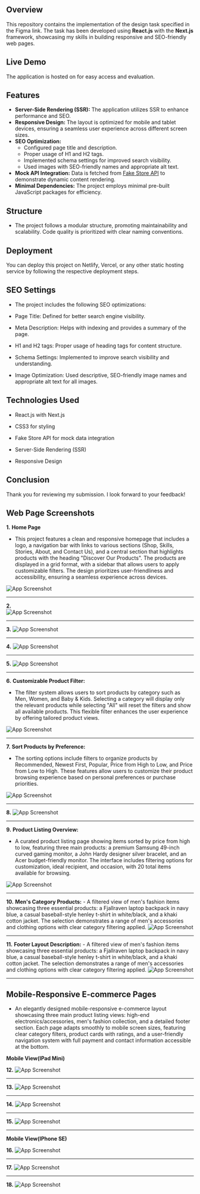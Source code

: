 
## Overview
This repository contains the implementation of the design task specified in the Figma link. The task has been developed using **React.js** with the **Next.js** framework, showcasing my skills in building responsive and SEO-friendly web pages.

## Live Demo
The application is hosted on []() for easy access and evaluation.

## Features
- **Server-Side Rendering (SSR):** The application utilizes SSR to enhance performance and SEO.
- **Responsive Design:** The layout is optimized for mobile and tablet devices, ensuring a seamless user experience across different screen sizes.
- **SEO Optimization:** 
  - Configured page title and description.
  - Proper usage of H1 and H2 tags.
  - Implemented schema settings for improved search visibility.
  - Used images with SEO-friendly names and appropriate alt text.
- **Mock API Integration:** Data is fetched from [Fake Store API](https://fakestoreapi.com/) to demonstrate dynamic content rendering.
- **Minimal Dependencies:** The project employs minimal pre-built JavaScript packages for efficiency.

## Structure
- The project follows a modular structure, promoting maintainability and scalability. Code quality is prioritized with clear naming conventions.

## Deployment
You can deploy this project on Netlify, Vercel, or any other static hosting service by following the respective deployment steps.

## SEO Settings
- The project includes the following SEO optimizations:

- Page Title: Defined for better search engine visibility.

- Meta Description: Helps with indexing and provides a summary of the page.

- H1 and H2 tags: Proper usage of heading tags for content structure.

- Schema Settings: Implemented to improve search visibility and understanding.

- Image Optimization: Used descriptive, SEO-friendly image names and appropriate alt text for all images.


## Technologies Used
- React.js with Next.js

- CSS3 for styling

- Fake Store API for mock data integration

- Server-Side Rendering (SSR)

- Responsive Design

## Conclusion
Thank you for reviewing my submission. I look forward to your feedback!

## Web Page Screenshots
**1.**
 **Home Page**
   - This project features a clean and responsive homepage that includes a logo, a navigation bar with links to various sections (Shop, Skills, Stories, About, and Contact Us), and a central section that highlights products with the heading "Discover Our Products". The products are displayed in a grid format, with a sidebar that allows users to apply customizable filters. The design prioritizes user-friendliness and accessibility, ensuring a seamless experience across devices.
   
 ![App Screenshot](screenshots/appscrip1.jpeg)

 ---

**2.**  
![App Screenshot](screenshots/appscrip2.jpeg)

---


**3.**
 ![App Screenshot](screenshots/appscrip3.jpeg)

 ---
 

**4.**
 ![App Screenshot](screenshots/appscrip4.jpeg)

 ---


**5.** 
![App Screenshot](screenshots/appscrip5.jpeg)

---


**6.** 
**Customizable Product Filter:**
- The filter system allows users to sort products by category such as Men, Women, and Baby & Kids. Selecting a category will display only the relevant products while selecting "All" will reset the filters and show all available products. This flexible filter enhances the user experience by offering tailored product views.

 ![App Screenshot](screenshots/appscrip6.jpeg)

 ---


**7.** 
**Sort Products by Preference:**
- The sorting options include filters to organize products by Recommended, Newest First, Popular, Price from High to Low, and Price from Low to High. These features allow users to customize their product browsing experience based on personal preferences or purchase priorities.

 ![App Screenshot](screenshots/appscrip7.jpeg)

---

**8.** 
![App Screenshot](screenshots/appscrip8.jpeg)

---


**9.** 
**Product Listing Overview:**
- A curated product listing page showing items sorted by price from high to low, featuring three main products: a premium Samsung 49-inch curved gaming monitor, a John Hardy designer silver bracelet, and an Acer budget-friendly monitor. The interface includes filtering options for customization, ideal recipient, and occasion, with 20 total items available for browsing.
  
 ![App Screenshot](screenshots/appscrip9.jpeg)

 ---
 

**10.** 
**Men's Category Products:**
    - A filtered view of men's fashion items showcasing three essential products: a Fjallraven laptop backpack in navy blue, a casual baseball-style henley t-shirt in white/black, and a khaki cotton jacket. The selection demonstrates a range of men's accessories and clothing options with clear category filtering applied.
      ![App Screenshot](screenshots/appscrip10.jpeg)

---
    

**11.** 
**Footer Layout Description:**
    - A filtered view of men's fashion items showcasing three essential products: a Fjallraven laptop backpack in navy blue, a casual baseball-style henley t-shirt in white/black, and a khaki cotton jacket. The selection demonstrates a range of men's accessories and clothing options with clear category filtering applied.
      ![App Screenshot](screenshots/appscrip11.jpeg)

--- 

## Mobile-Responsive E-commerce Pages
   - An elegantly designed mobile-responsive e-commerce layout showcasing three main product listing views: high-end electronics/accessories, men's fashion collection, and a detailed footer section. Each page adapts smoothly to mobile screen sizes, featuring clear category filters, product cards with ratings, and a user-friendly navigation system with full payment and contact information accessible at the bottom.


**Mobile View(IPad Mini)**

**12.** 
![App Screenshot](screenshots/appscrip12.jpeg)

---

**13.** 
![App Screenshot](screenshots/appscrip13.jpeg)

---

**14.** 
![App Screenshot](screenshots/appscrip14.jpeg)

---

**15.** 
![App Screenshot](screenshots/appscrip15.jpeg)

---

**Mobile View(IPhone SE)**


**16.** 
![App Screenshot](screenshots/appscrip16.jpeg)

---

**17.** 
![App Screenshot](screenshots/appscrip17.jpeg)

---

**18.** 
![App Screenshot](screenshots/appscrip18.jpeg)



  


